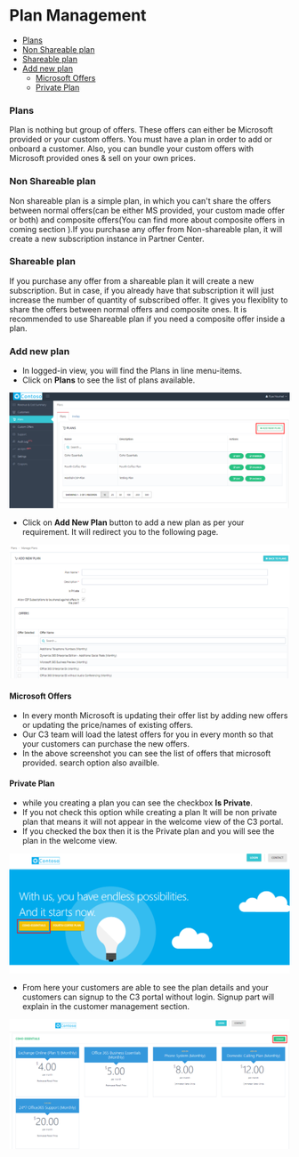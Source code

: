 
# Plan Management  
<!-- TOC -->

* [Plans](/docs/Plan-Management.md#plans)  
* [Non Shareable plan](/docs/Plan-Management.md#non-shareable-plan)  
* [Shareable plan](/docs/Plan-Management.md#shareable-plan)  
* [Add new plan](/docs/Plan-Management.md#add-new-plan)  
    * [Microsoft Offers](/docs/Plan-Management.md#microsoft-offers)  
    * [Private Plan](/docs/Plan-Management.md#private-plan)  
    
<!-- TOC -->  
### Plans  
Plan is nothing but group of offers. These offers can either be Microsoft provided or your custom offers. You must have a plan in order to add or onboard a customer. Also, you can bundle your custom offers with Microsoft provided ones & sell on your own prices.  

### Non Shareable plan  
Non shareable plan is a simple plan, in which you can't share the offers between normal offers(can be either MS provided, your custom made offer or both) and composite offers(You can find more about composite offers in coming section ).If you purchase any offer from Non-shareable plan, it will create a new subscription instance in Partner Center.
### Shareable plan  
If you purchase any offer from a shareable plan it will create a new subscription. But in case, if you already have that subscription it will just increase the number of quantity of subscribed offer. It gives you flexiblity to share the offers between  normal offers and composite ones. It is recommended to use Shareable plan if you need a composite offer inside a plan.
### Add new plan  
* In logged-in view, you will find the Plans in line menu-items.
* Click on **Plans** to see the list of plans available.  
<img src="/images/Addnew-Plan.png">  

* Click on **Add New Plan** button to add a new plan as per your requirement. It will redirect you to the following page.  
<img src="/images/Add-new-plan-2.png">  

#### Microsoft Offers
* In every month Microsoft is updating their offer list by adding new offers or updating the price/names of existing offers.  
* Our C3 team will load the latest offers for you in every month so that your customers can purchase the new offers.  
* In the above screenshot you can see the list of offers that microsoft provided. search option also availble.    

#### Private Plan
* while you creating a plan you can see the checkbox **Is Private**.  
* If you not check this option while creating a plan It will be non private plan  that means it will not appear in the welcome view of the C3 portal.  
*  If you checked the box then it is the Private plan and you will see the plan in the welcome view.  
<img src="/images/Private-plans.png">  

*  From here your customers are able to see the plan details and your customers can signup to the C3 portal without login. Signup part will explain in the customer management section.   
<img src="/images/Plan-rendering.png">  








